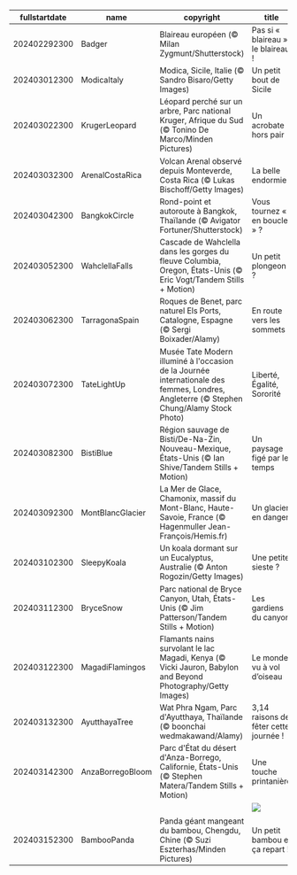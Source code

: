 |fullstartdate|name|copyright|title|image|
|--|--|--|--|--|
202402292300|Badger|Blaireau européen (© Milan Zygmunt/Shutterstock)|Pas si « blaireau », le blaireau !|![](/fr-FR/2024/03/202402292300Badger.jpg)|
202403012300|ModicaItaly|Modica, Sicile, Italie  (© Sandro Bisaro/Getty Images)|Un petit bout de Sicile|![](/fr-FR/2024/03/202403012300ModicaItaly.jpg)|
202403022300|KrugerLeopard|Léopard perché sur un arbre, Parc national Kruger, Afrique du Sud (© Tonino De Marco/Minden Pictures)|Un acrobate hors pair|![](/fr-FR/2024/03/202403022300KrugerLeopard.jpg)|
202403032300|ArenalCostaRica|Volcan Arenal observé depuis Monteverde, Costa Rica (© Lukas Bischoff/Getty Images)|La belle endormie|![](/fr-FR/2024/03/202403032300ArenalCostaRica.jpg)|
202403042300|BangkokCircle|Rond-point et autoroute à Bangkok, Thaïlande (© Avigator Fortuner/Shutterstock)|Vous tournez « en boucle » ?|![](/fr-FR/2024/03/202403042300BangkokCircle.jpg)|
202403052300|WahclellaFalls|Cascade de Wahclella dans les gorges du fleuve Columbia, Oregon, États-Unis (© Eric Vogt/Tandem Stills + Motion)|Un petit plongeon ?|![](/fr-FR/2024/03/202403052300WahclellaFalls.jpg)|
202403062300|TarragonaSpain|Roques de Benet, parc naturel Els Ports, Catalogne, Espagne (© Sergi Boixader/Alamy)|En route vers les sommets !|![](/fr-FR/2024/03/202403062300TarragonaSpain.jpg)|
202403072300|TateLightUp|Musée Tate Modern illuminé à l'occasion de la Journée internationale des femmes, Londres, Angleterre (© Stephen Chung/Alamy Stock Photo)|Liberté, Égalité, Sororité|![](/fr-FR/2024/03/202403072300TateLightUp.jpg)|
202403082300|BistiBlue|Région sauvage de Bisti/De-Na-Zin, Nouveau-Mexique, États-Unis (© Ian Shive/Tandem Stills + Motion)|Un paysage figé par le temps|![](/fr-FR/2024/03/202403082300BistiBlue.jpg)|
202403092300|MontBlancGlacier|La Mer de Glace, Chamonix, massif du Mont-Blanc, Haute-Savoie, France (© Hagenmuller Jean-François/Hemis.fr)|Un glacier en danger|![](/fr-FR/2024/03/202403092300MontBlancGlacier.jpg)|
202403102300|SleepyKoala|Un koala dormant sur un Eucalyptus, Australie (© Anton Rogozin/Getty Images)|Une petite sieste ?|![](/fr-FR/2024/03/202403102300SleepyKoala.jpg)|
202403112300|BryceSnow|Parc national de Bryce Canyon, Utah, États-Unis (© Jim Patterson/Tandem Stills + Motion)|Les gardiens du canyon|![](/fr-FR/2024/03/202403112300BryceSnow.jpg)|
202403122300|MagadiFlamingos|Flamants nains survolant le lac Magadi, Kenya (© Vicki Jauron, Babylon and Beyond Photography/Getty Images)|Le monde vu à vol d’oiseau|![](/fr-FR/2024/03/202403122300MagadiFlamingos.jpg)|
202403132300|AyutthayaTree|Wat Phra Ngam, Parc d'Ayutthaya, Thaïlande (© boonchai wedmakawand/Alamy)|3,14 raisons de fêter cette journée !|![](/fr-FR/2024/03/202403132300AyutthayaTree.jpg)|
202403142300|AnzaBorregoBloom|Parc d'État du désert d'Anza-Borrego, Californie, États-Unis (© Stephen Matera/Tandem Stills + Motion)|Une touche printanière|![](/fr-FR/2024/03/202403142300AnzaBorregoBloom.jpg)|
||||![](/fr-FR/2024/03/.jpg)|
202403152300|BambooPanda|Panda géant mangeant du bambou, Chengdu, Chine (© Suzi Eszterhas/Minden Pictures)|Un petit bambou et ça repart !|![](/fr-FR/2024/03/202403152300BambooPanda.jpg)|
